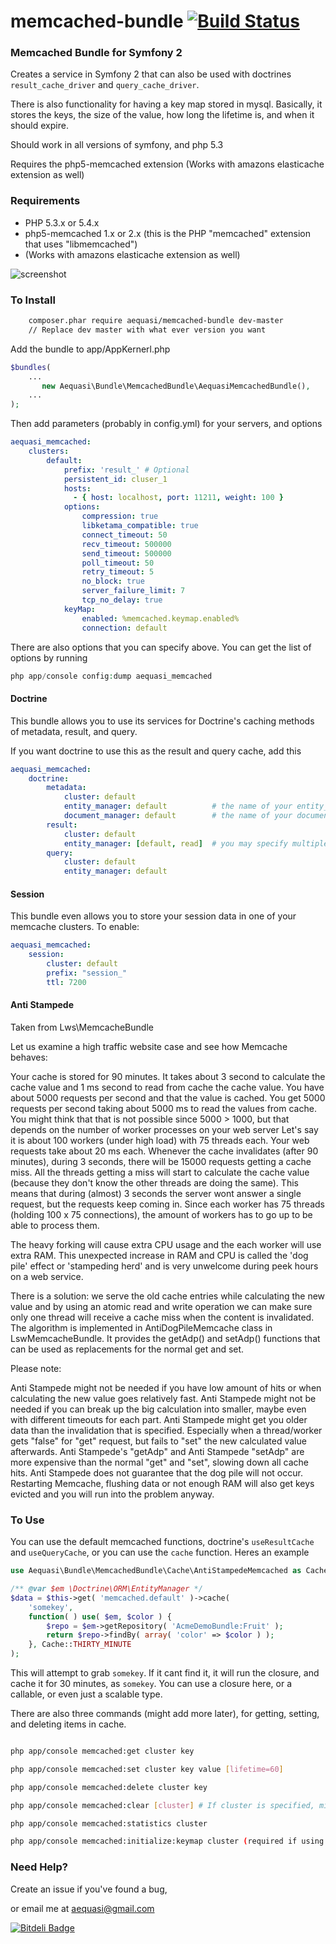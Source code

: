 memcached-bundle [![Build Status](https://travis-ci.org/aequasi/memcached-bundle.png?branch=master)](https://travis-ci.org/aequasi/memcached-bundle)
================

### Memcached Bundle for Symfony 2

Creates a service in Symfony 2 that can also be used with doctrines `result_cache_driver` and `query_cache_driver`.

There is also functionality for having a key map stored in mysql. Basically, it stores the keys, the size of the value, how long the lifetime is, and when it should expire.

Should work in all versions of symfony, and php 5.3

Requires the php5-memcached extension (Works with amazons elasticache extension as well)

### Requirements

- PHP 5.3.x or 5.4.x
- php5-memcached 1.x or 2.x (this is the PHP "memcached" extension that uses "libmemcached")
- (Works with amazons elasticache extension as well)

![screenshot](http://www.leaseweblabs.com/wp-content/uploads/2013/03/memcache_debug.png)

### To Install

```sh
	composer.phar require aequasi/memcached-bundle dev-master
	// Replace dev master with what ever version you want
```

Add the bundle to app/AppKernerl.php

```php
$bundles(
    ...
       new Aequasi\Bundle\MemcachedBundle\AequasiMemcachedBundle(),
    ...
);
```

Then add parameters (probably in config.yml) for your servers, and options

```yml
aequasi_memcached:
    clusters:
        default:
            prefix: 'result_' # Optional
            persistent_id: cluser_1
            hosts: 
              - { host: localhost, port: 11211, weight: 100 }
            options:
                compression: true
                libketama_compatible: true
                connect_timeout: 50
                recv_timeout: 500000
                send_timeout: 500000
                poll_timeout: 50
                retry_timeout: 5
                no_block: true
                server_failure_limit: 7
                tcp_no_delay: true
            keyMap:
                enabled: %memcached.keymap.enabled%
                connection: default
```

There are also options that you can specify above. You can get the list of options by running

```php
php app/console config:dump aequasi_memcached
```

#### Doctrine

This bundle allows you to use its services for Doctrine's caching methods of metadata, result, and query.

If you want doctrine to use this as the result and query cache, add this

```yml
aequasi_memcached:
    doctrine:
        metadata:
            cluster: default
            entity_manager: default          # the name of your entity_manager connection
            document_manager: default        # the name of your document_manager connection
        result:
            cluster: default
            entity_manager: [default, read]  # you may specify multiple entity_managers
        query:
            cluster: default
            entity_manager: default
```

#### Session

This bundle even allows you to store your session data in one of your memcache clusters. To enable:

```yml
aequasi_memcached:
    session:
        cluster: default
        prefix: "session_"
        ttl: 7200
```

#### Anti Stampede
Taken from Lws\MemcacheBundle

Let us examine a high traffic website case and see how Memcache behaves:

Your cache is stored for 90 minutes. It takes about 3 second to calculate the cache value and 1 ms second to read from cache the cache value. You have about 5000 requests per second and that the value is cached. You get 5000 requests per second taking about 5000 ms to read the values from cache. You might think that that is not possible since 5000 > 1000, but that depends on the number of worker processes on your web server Let's say it is about 100 workers (under high load) with 75 threads each. Your web requests take about 20 ms each. Whenever the cache invalidates (after 90 minutes), during 3 seconds, there will be 15000 requests getting a cache miss. All the threads getting a miss will start to calculate the cache value (because they don't know the other threads are doing the same). This means that during (almost) 3 seconds the server wont answer a single request, but the requests keep coming in. Since each worker has 75 threads (holding 100 x 75 connections), the amount of workers has to go up to be able to process them.

The heavy forking will cause extra CPU usage and the each worker will use extra RAM. This unexpected increase in RAM and CPU is called the 'dog pile' effect or 'stampeding herd' and is very unwelcome during peek hours on a web service.

There is a solution: we serve the old cache entries while calculating the new value and by using an atomic read and write operation we can make sure only one thread will receive a cache miss when the content is invalidated. The algorithm is implemented in AntiDogPileMemcache class in LswMemcacheBundle. It provides the getAdp() and setAdp() functions that can be used as replacements for the normal get and set.

Please note:

Anti Stampede might not be needed if you have low amount of hits or when calculating the new value goes relatively fast.
Anti Stampede might not be needed if you can break up the big calculation into smaller, maybe even with different timeouts for each part.
Anti Stampede might get you older data than the invalidation that is specified. Especially when a thread/worker gets "false" for "get" request, but fails to "set" the new calculated value afterwards.
Anti Stampede's "getAdp" and Anti Stampede "setAdp" are more expensive than the normal "get" and "set", slowing down all cache hits.
Anti Stampede does not guarantee that the dog pile will not occur. Restarting Memcache, flushing data or not enough RAM will also get keys evicted and you will run into the problem anyway.

### To Use

You can use the default memcached functions, doctrine's `useResultCache` and `useQueryCache`, or you can use the `cache` function. Heres an example

```php
use Aequasi\Bundle\MemcachedBundle\Cache\AntiStampedeMemcached as Cache;

/** @var $em \Doctrine\ORM\EntityManager */
$data = $this->get( 'memcached.default' )->cache(
	'somekey',
	function( ) use( $em, $color ) {
		$repo = $em->getRepository( 'AcmeDemoBundle:Fruit' );
		return $repo->findBy( array( 'color' => $color ) );
	}, Cache::THIRTY_MINUTE
);
```

This will attempt to grab `somekey`. If it cant find it, it will run the closure, and cache it for 30 minutes, as `somekey`. You can use a closure here, or a callable, or even just a scalable type.

There are also three commands (might add more later), for getting, setting, and deleting items in cache.

```sh

php app/console memcached:get cluster key

php app/console memcached:set cluster key value [lifetime=60]

php app/console memcached:delete cluster key

php app/console memcached:clear [cluster] # If cluster is specified, might not clear all the keys for the cluster. Uses http://www.php.net/manual/en/memcached.getallkeys.php

php app/console memcached:statistics cluster

php app/console memcached:initialize:keymap cluster (required if using the keymap)

```

### Need Help?

Create an issue if you've found a bug,

or email me at aequasi@gmail.com


[![Bitdeli Badge](https://d2weczhvl823v0.cloudfront.net/aequasi/memcached-bundle/trend.png)](https://bitdeli.com/free "Bitdeli Badge")

